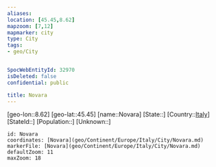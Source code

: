 ```yaml
---
aliases: 
location: [45.45,8.62]
mapzoom: [7,12] 
mapmarker: city 
type: City
tags:
- geo/City


SpocWebEntityId: 32970
isDeleted: false
confidential: public

title: Novara
---
```

[geo-lon::8.62]
[geo-lat::45.45]
[name::Novara]
[State::]
[Country::[Italy](geo/Continent/Europe/Italy.md)]
[StateId::]
[Population::]
[Unknown::]


```leaflet
id: Novara
coordinates: [Novara](geo/Continent/Europe/Italy/City/Novara.md)
markerFile: [Novara](geo/Continent/Europe/Italy/City/Novara.md)
defaultZoom: 11 
maxZoom: 18
```


